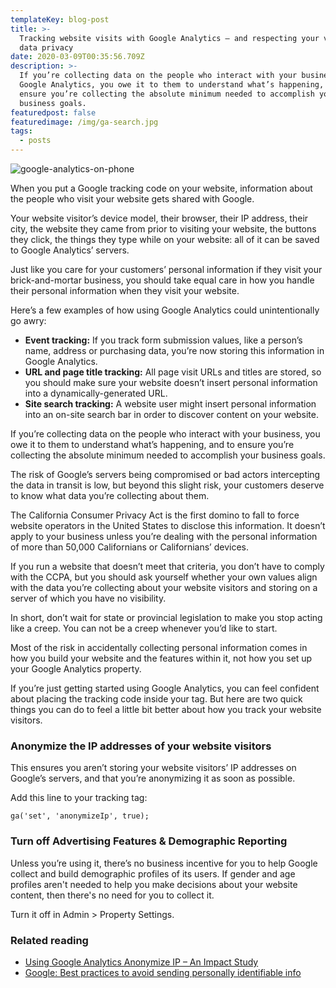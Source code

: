 ```yaml
---
templateKey: blog-post
title: >-
  Tracking website visits with Google Analytics — and respecting your visitors'
  data privacy
date: 2020-03-09T00:35:56.709Z
description: >-
  If you’re collecting data on the people who interact with your business via
  Google Analytics, you owe it to them to understand what’s happening, and to
  ensure you’re collecting the absolute minimum needed to accomplish your
  business goals.
featuredpost: false
featuredimage: /img/ga-search.jpg
tags:
  - posts
---
```

![google-analytics-on-phone](/img/ga-search.jpg)

When you put a Google tracking code on your website, information about the people who visit your website gets shared with Google. 

Your website visitor’s device model, their browser, their IP address, their city, the website they came from prior to visiting your website, the buttons they click, the things they type while on your website: all of it can be saved to Google Analytics’ servers.

Just like you care for your customers’ personal information if they visit your brick-and-mortar business, you should take equal care in how you handle their personal information when they visit your website.

Here’s a few examples of how using Google Analytics could unintentionally go awry:

* **Event tracking:** If you track form submission values, like a person’s name, address or purchasing data, you’re now storing this information in Google Analytics. 
* **URL and page title tracking:** All page visit URLs and titles are stored, so you should make sure your website doesn’t insert personal information into a dynamically-generated URL.
* **Site search tracking:** A website user might insert personal information into an on-site search bar in order to discover content on your website.

If you’re collecting data on the people who interact with your business, you owe it to them to understand what’s happening, and to ensure you’re collecting the absolute minimum needed to accomplish your business goals.

The risk of Google’s servers being compromised or bad actors intercepting the data in transit is low, but beyond this slight risk, your customers deserve to know what data you’re collecting about them.

The California Consumer Privacy Act is the first domino to fall to force website operators in the United States to disclose this information. It doesn’t apply to your business unless you’re dealing with the personal information of more than 50,000 Californians or Californians’ devices.

If you run a website that doesn’t meet that criteria, you don’t have to comply with the CCPA, but you should ask yourself whether your own values align with the data you’re collecting about your website visitors and storing on a server of which you have no visibility.

In short, don’t wait for state or provincial legislation to make you stop acting like a creep. You can not be a creep whenever you’d like to start.

Most of the risk in accidentally collecting personal information comes in how you build your website and the features within it, not how you set up your Google Analytics property.

If you’re just getting started using Google Analytics, you can feel confident about placing the tracking code inside your <head> tag. But here are two quick things you can do to feel a little bit better about how you track your website visitors.

### Anonymize the IP addresses of your website visitors

This ensures you aren’t storing your website visitors’ IP addresses on Google’s servers, and that you’re anonymizing it as soon as possible.

Add this line to your tracking tag:

```
ga('set', 'anonymizeIp', true);
```

### Turn off Advertising Features & Demographic Reporting

Unless you’re using it, there’s no business incentive for you to help Google collect and build demographic profiles of its users. If gender and age profiles aren't needed to help you make decisions about your website content, then there's no need for you to collect it.

Turn it off in Admin > Property Settings.

### Related reading

* [Using Google Analytics Anonymize IP – An Impact Study](https://brianclifton.com/blog/2018/06/19/impact-of-anonymizeip/)
* [Google: Best practices to avoid sending personally identifiable info](https://support.google.com/analytics/answer/6366371?hl=en)
